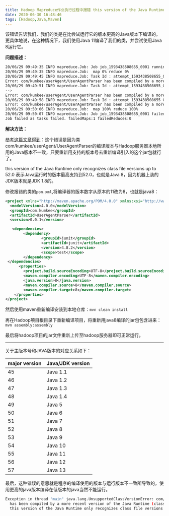 ```yaml
---
title: Hadoop Mapreduce作业执行过程中报错 this version of the Java Runtime only recognizes class file versions up to 52.0
date: 2020-06-30 16:48:46
tags: [Hadoop,Java,Maven]
---
```


该错误告诉我们，我们的类是在比尝试运行它的版本更高的Java版本下编译的。 更具体地说，在这种情况下，我们使用Java 11编译了我们的类，并尝试使用Java 8运行它。

<!-- more -->

**问题描述：**

```bash
20/06/29 09:49:35 INFO mapreduce.Job: Job job_1593438508655_0001 running in uber mode : false
20/06/29 09:49:35 INFO mapreduce.Job:  map 0% reduce 0%
20/06/29 09:49:45 INFO mapreduce.Job: Task Id : attempt_1593438508655_0001_m_000000_0, Status : FAILED
Error: com/kumkee/userAgent/UserAgentParser has been compiled by a more recent version of the Java Runtime (class file version 55.0), this version of the Java Runtime only recognizes class file versions up to 52.0
20/06/29 09:49:51 INFO mapreduce.Job: Task Id : attempt_1593438508655_0001_m_000000_1, Status : FAILED
-->
Error: com/kumkee/userAgent/UserAgentParser has been compiled by a more recent version of the Java Runtime (class file version 55.0), this version of the Java Runtime only recognizes class file versions up to 52.0
20/06/29 09:49:58 INFO mapreduce.Job: Task Id : attempt_1593438508655_0001_m_000000_2, Status : FAILED
Error: com/kumkee/userAgent/UserAgentParser has been compiled by a more recent version of the Java Runtime (class file version 55.0), this version of the Java Runtime only recognizes class file versions up to 52.0
20/06/29 09:50:06 INFO mapreduce.Job:  map 100% reduce 100%
20/06/29 09:50:07 INFO mapreduce.Job: Job job_1593438508655_0001 failed with state FAILED due to: Task failed task_1593438508655_0001_m_000000
Job failed as tasks failed. failedMaps:1 failedReduces:0
```

**解决方法：**

[参考这篇文章得到](https://www.baeldung.com/java-lang-unsupportedclassversion)：这个错误是因为类com/kumkee/userAgent/UserAgentParser的编译版本与Hadoop服务器本地所用的Java版本不一致，只要重新用支持的版本号去重新编译引入的这个jar包就行了。

this version of the Java Runtime only recognizes class file versions up to 52.0 表示Java运行时的版本最高支持到52.0，也就是Java 8，因为机器上装的JDK版本就是JDK 1.8的。

修改报错的类的`pom.xml`,将编译器的版本数字从原本的11改为8，也就是java8：

```xml
<project xmlns="http://maven.apache.org/POM/4.0.0" xmlns:xsi="http://www.w3.org/2001/XMLSchema-instance" xsi:schemaLocation="http://maven.apache.org/POM/4.0.0 http://maven.apache.org/xsd/maven-4.0.0.xsd">
  <modelVersion>4.0.0</modelVersion>
  <groupId>com.kumkee</groupId>
  <artifactId>UserAgentParser</artifactId>
  <version>0.0.1</version>

   <dependencies>
        <dependency>
                <groupId>junit</groupId>
                <artifactId>junit</artifactId>
                <version>4.8.2</version>
                <scope>test</scope>
        </dependency>
 </dependencies>
      <properties>
        <project.build.sourceEncoding>UTF-8</project.build.sourceEncoding>
        <maven.compiler.encoding>UTF-8</maven.compiler.encoding>
        <java.version>8</java.version>
        <maven.compiler.source>8</maven.compiler.source>
        <maven.compiler.target>8</maven.compiler.target>
    </properties>
</project>
```

然后使用maven重新编译安装到本地仓库：`mvn clean install`

再在Hadoop项目根目录下重新编译项目，将重新用java8编译的jar包包含进来：`mvn assembly:assembly`

最后将hadoop项目的jar文件重新上传至hadoop服务器即可正常运行。

---

关于主版本号和JAVA版本的对应关系如下：

major version | Java/JDK version
--------------|-----------------
45 | Java 1.1
46 | Java 1.2
47 | Java 1.3
48 | Java 1.4
49 | Java 5
50 | Java 6
51 | Java 7
52 | Java 8
53 | Java 9
54 | Java 10
55 | Java 11
56 | Java 12
57 | Java 13

最后，这种错误的意思就是程序的编译使用的版本与运行版本不一致所导致的，使用更高的java版本编译在低版本的java当然不能运行。

```bash
Exception in thread "main" java.lang.UnsupportedClassVersionError: com/baeldung/MajorMinorApp
  has been compiled by a more recent version of the Java Runtime (class file version 55.0),
  this version of the Java Runtime only recognizes class file versions up to 52.0
```
